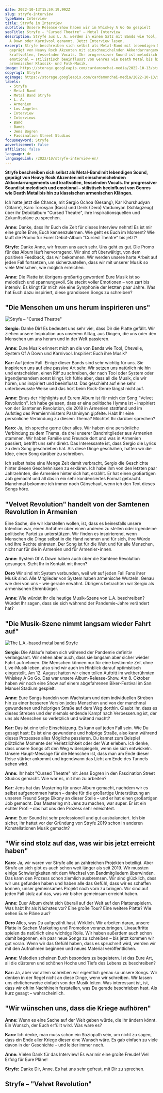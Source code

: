 ```yaml
---
date: 2022-10-13T15:59:19.992Z
slug: stryfe-interview
typeName: Interview
title: Stryfe im Interview
subTitle: Unsere Release-Show haben wir im Whiskey A Go Go gespielt
seoTitle: Stryfe – "Cursed Theatre" – Metal Interview
description: Stryfe aus L. A. werden in einem Satz mit Bands wie Tool, System Of
  A Down oder Karnivool genannt. Jetzt Interview lesen.
excerpt: Stryfe beschreiben sich selbst als Metal-Band mit lebendigen Sound,
  geprägt von Heavy Rock Akzenten mit einschmeichelnden Akkordarrangements und
  kraftvollen, fesselnden Vocals. Ihr progressiver Sound ist melodisch und
  emotional – stilistisch beeinflusst von Genres wie Death Metal bis hin zu
  armenischer Klassik- und Folk-Musik.
image: https://storage.googleapis.com/cardamonchai-media/2022-10-13/stryfe-interview-jpeg-imagine-080808_302c2a_1024_768/640.webp
copyrigt: Stryfe
ogImage: https://storage.googleapis.com/cardamonchai-media/2022-10-13/stryfe-interview-fb-jpeg-imagine-080808_34302e_1200_628/640.webp
labels:
  - Stryfe
  - Metal Band
  - Metal Band Stryfe
  - L. A.
  - Armenien
  - Los Angeles
  - Interview
  - Interviews
  - Band
  - Bands
  - Jens Bogren
  - Fascination Street Studios
focusKeyword: Stryfe
advertisement: false
affiliate: false
language: de
languageLink: /2022/10/stryfe-interview-en/
---
```

**Stryfe beschreiben sich selbst als Metal-Band mit lebendigen Sound, geprägt von Heavy Rock Akzenten mit einschmeichelnden Akkordarrangements und kraftvollen, fesselnden Vocals. Ihr progressiver Sound ist melodisch und emotional – stilistisch beeinflusst von Genres wie Death Metal bis hin zu klassischen armenischen Klängen.**

Ich hatte jetzt die Chance, mit Sergio Ochoa (Gesang), Kar Khurshudyan (Gitarre), Karo Torosyan (Bass) und Derik (Dero) Vardumyan (Schlagzeug) über ihr Debütalbum "Cursed Theatre", ihre Inspirationsquellen und Zukunftspläne zu sprechen.

**Anne:** Danke, dass Ihr Euch die Zeit für dieses Interview nehmt! Es ist mir eine große Ehre, Euch kennenzulernen. Wie geht es Euch im Moment? Wie läuft die Promo für Eurer Debüt-Album "Cursed Theatre" bis jetzt?

**Stryfe:** Danke Anne, wir freuen uns auch sehr. Uns geht es gut. Die Promo für das Album läuft hervorragend. Wir sind oft überwältigt, von dem positiven Feedback, das wir bekommen. Wir werden unsere harte Arbeit auf jeden Fall fortsetzen, um sicherzustellen, dass wir mit unserer Musik so viele Menschen, wie möglich erreichen.

**Anne:** Die Platte ist übrigens großartig geworden! Eure Musik ist so melodisch und spannungsvoll. Sie steckt voller Emotionen – von zart bis intensiv. Es klingt für mich wie eine Symphonie der letzten paar Jahre. Was hat Euch dazu inspiriert, diese grandiosen Songs zu schreiben?

## "Die Menschen um uns herum inspirieren uns"

![Stryfe – "Cursed Theatre"](https://storage.googleapis.com/cardamonchai-media/2022-10-13/stryfe-band-cursed-theatre-album-cover-art-jpeg-imagine-080808_270f15_1418_1418/640.webp "Stryfe – \"Cursed Theatre\"")

**Sergio:**  Danke Dir! Es bedeutet uns sehr viel, dass Dir die Platte gefällt. Wir ziehen unsere Inspiration aus unserem Alltag, aus Dingen, die uns oder den Menschen um uns herum und in der Welt passieren.

**Anne:** Eure Musik erinnert mich an die von Bands wie Tool, Chevelle, System Of A Down und Karnivool. Inspiriert Euch ihre Musik?

**Kar:**  Auf jeden Fall. Einige dieser Bands sind sehr wichtig für uns. Sie inspirieren uns auf eine passive Art sehr. Wir setzen uns natürlich nie hin und entscheiden, einen Riff zu schreiben, der nach Tool oder System oder irgendjemandem sonst klingt. Ich fühle aber, dass all die Musik, die wir hören, uns inspiriert und beeinflusst. Das geschieht auf eine sehr unterbewusste Weise und das hört beim Rock-Genre längst nicht auf.

**Anne:** Eines der Highlights auf Eurem Album ist für mich der Song "Velvet Revolution". Ich habe gelesen, dass er eine politische Hymne ist – inspiriert von der Samtenen Revolution, die 2018 in Armenien stattfand und im Aufstieg des Premierministers Pashninyan gipfelte. Habt Ihr eine persönliche Verbindung zu diesem Thema? Möchtet Ihr darüber sprechen?

**Karo:** Ja, ich spreche gerne über alles. Wir haben eine persönliche Verbindung zu dem Thema, da drei unserer Bandmitglieder aus Armenien stammen. Wir haben Familie und Freunde dort und was in Armenien passiert, betrifft uns sehr direkt. Das Interessante ist, dass Sergio die Lyrics zu dem Song geschrieben hat. Als diese Dinge geschahen, hatten wir die Idee, einen Song darüber zu schreiben.

Ich selbst habe eine Menge Zeit damit verbracht, Sergio die Geschichte hinter diesen Geschehnissen zu erklären. Ich habe ihm von den letzten paar Jahrzehnten, die Armenien hinter sich hat, erzählt. Er hat einen großartigen Job gemacht und all das in ein sehr kondensiertes Format gebracht. Manchmal bekomme ich immer noch Gänsehaut, wenn ich den Text dieses Songs höre.

## "Velvet Revolution" handelt von der Samtenen Revolution in Armenien

Eine Sache, die wir klarstellen wollen, ist, dass es keinesfalls unsere Intention war, einen Anführer über einen anderen zu stellen oder irgendeine politische Partei zu unterstützen. Wir finden es inspirierend, wenn Menschen die Dinge selbst in die Hand nehmen und für sich, ihre Würde und ihre Rechte eintreten. Der Song ist für die Welt und für alle Menschen, nicht nur für die in Armenien und für Armenier⋆innen.

**Anne:** System Of A Down haben auch über die Samtene Revolution gesungen. Steht Ihr in Kontakt mit ihnen?

**Dero** Wir sind mit System verbunden, weil wir auf jeden Fall Fans ihrer Musik sind. Alle Mitglieder von System haben armenische Wurzeln. Genau wie drei von uns – wie gerade erwähnt. Übrigens betrachten wir Sergio als armenischen Ehrenbürger.

**Anne:** Wie würdet Ihr die heutige Musik-Szene von L.A. beschreiben? Würdet Ihr sagen, dass sie sich während der Pandemie-Jahre verändert hat?

## "Die Musik-Szene nimmt langsam wieder Fahrt auf"

![The L.A.-based metal band Stryfe](https://storage.googleapis.com/cardamonchai-media/2022-10-13/stryfe-interview-1-jpeg-imagine-481818_68342a_1024_768/640.webp "The L.A.-based metal band Stryfe")

**Sergio:** Die Abläufe haben sich während der Pandemie definitiv verlangsamt. Wir sehen aber auch, dass sie langsam aber sicher wieder Fahrt aufnehmen. Die Menschen können nur für eine bestimmte Zeit ohne Live-Musik leben, also sind wir auch im Hinblick darauf optimistisch eingestellt. Am 12. August hatten wir einen tollen Auftritt im weltberühmten Whiskey A Go Go. Das war unsere Album-Release-Show. Am 8. Oktober haben wir noch eine Show auf einem abgefahrenen Biker-Festival im San Manuel Stadium gespielt.

**Anne:** Eure Songs handeln vom Wachstum und dem individuellen Streben hin zu einer besseren Version jedes Menschen und von der manchmal gewundenen und holprigen Straße auf dem Weg dorthin. Glaubt Ihr, dass es dieses Streben und der niemals endende Kampf nach Verbesserung ist, der uns als Menschen so verletzlich und wütend macht?

**Kar:** Das ist eine tolle Einschätzung. Es kann auf jeden Fall sein. Wie Du gesagt hast: Es ist eine gewundene und holprige Straße, also kann während dieses Prozesses alles Mögliche passieren. Du kannst zum Beispiel plötzliche Momente der Verletzlichkeit oder der Wut erleben. Ich denke, dass unsere Songs oft den Weg widerspiegeln, wenn sie sich entwickeln. Unsere Haupt-Message für die Menschen ist, dass man am Ende dieser Reise stärker ankommt und irgendwann das Licht am Ende des Tunnels sehen wird.

**Anne:** Ihr habt "Cursed Theatre" mit Jens Bogren in den Fascination Street Studios gemacht. Wie war es, mit ihm zu arbeiten?

**Kar:**  Jens hat das Mastering für unser Album gemacht, nachdem wir es selbst aufgenommen hatten – danke für die großartige Unterstützung an unseren Freund Serge Elkony an dieser Stelle – und er hat einen großartigen Job gemacht. Das Mastering mit Jens zu machen, war super. Er ist ein echter Profi – das hat uns den Prozess sehr erleichtert.

**Anne:** Euer Sound ist sehr professionell und gut ausbalanciert. Ich bin sicher, Ihr hattet vor der Gründung von Stryfe 2019 schon in anderen Konstellationen Musik gemacht?

## "Wir sind stolz auf das, was wir bis jetzt erreicht haben"

**Karo:** Ja, wir waren vor Stryfe alle an zahlreichen Projekten beteiligt. Aber Stryfe an sich gibt es auch schon weit länger als seit 2019. Wir mussten einige Schwierigkeiten mit dem Wechsel von Bandmitgliedern überwinden. Das kann den Prozess schon ziemlich ausbremsen. Wir sind glücklich, dass wir uns gefunden haben und haben alle das Gefühl, dass wir es schaffen können, unser gemeinsames Projekt nach vorn zu bringen. Wir sind auf jeden Fall stolz auf das, was wir bisher gemeinsam erreicht haben.

**Anne:** Euer Album dreht sich überall auf der Welt auf den Plattenspielern. Was habt Ihr als Nächstes vor? Eine große Tour? Eine weitere Platte? Wie sehen Eure Pläne aus?

**Dero**  Alles, was Du aufgezählt hast. Wirklich. Wir arbeiten daran, unsere Platte in Sachen Marketing und Promotion voranzubringen. Liveauftritte spielen da natürlich eine wichtige Rolle. Wir haben außerdem auch schon damit begonnen, ein paar neue Songs zu schreiben – bis jetzt kommen wir gut voran. Wenn wir das Gefühl haben, dass es spruchreif wird, werden wir mit den Aufnahmen beginnen und neues Material veröffentlichen.

**Anne:** Melodien scheinen Euch besonders zu begeistern. Ist das Eure Art, all die düsteren und schönen Hochs und Tiefs des Lebens zu beschreiben?

**Kar:**  Ja, aber vor allem schreiben wir eigentlich genau so unsere Songs. Wir denken in der Regel nicht an diese Dinge, wenn wir schreiben. Wir lassen uns ehrlicherweise einfach von der Musik leiten. Was interessant ist, ist, dass wir oft im Nachhinein feststellen, was Du gerade beschrieben hast. Als kurz gesagt – wahrscheinlich.

## "Wir wünschen uns, dass die Kriege aufhören"

**Anne:** Wenn es eine Sache auf der Welt geben würde, die Ihr ändern könnt. Ein Wunsch, der Euch erfüllt wird. Was wäre es?

**Karo:** Ich denke, man muss schon ein Soziopath sein, um nicht zu sagen, dass ein Ende aller Kriege dieser eine Wunsch wäre. Es gab einfach zu viele davon in der Geschichte – und leider immer noch.

**Anne:** Vielen Dank für das Interview! Es war mir eine große Freude! Viel Erfolg für Eure Pläne!

**Stryfe:**  Danke Dir, Anne. Es hat uns sehr gefreut, mit Dir zu sprechen.

## Stryfe – "Velvet Revolution"

<YouTube id="DlUeRugBeEk" />